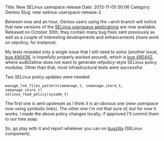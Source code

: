 Title: New SELinux userspace release
Date: 2013-11-05 00:06
Category: Gentoo
Slug: new-selinux-userspace-release-2

Between now and an hour, Gentoo users using the \~arch branch will
notice that new versions of the [SELinux userspace
applications](http://userspace.selinuxproject.org/trac/wiki/Releases)
are now available. Released on October 30th, they contain many bug fixes
sent previously as well as a couple of interesting developments and
enhancements (more work on sepolicy, for instance).

My tests revealed only a single issue that I still need to solve
(another issue, [bug
490436](https://bugs.gentoo.org/show_bug.cgi?id=490436), is hopefully
properly worked around), which is [bug
490442](https://bugs.gentoo.org/show_bug.cgi?id=490442), where
audit2allow does not want to generate refpolicy-style SELinux policy
modules. Other than that, most infrastructural tests were successful.

Two SELinux policy updates were needed:

    manage_lnk_files_pattern(semanage_t, semanage_store_t, semanage_store_t)
    selinux_read_policy(sysadm_t)

The first one is sent upstream as I think it is an obvious one (new
userspace now using symbolic links). The other one I'm not that sure of,
but for now it works. I made the above policy changes locally; if
approved I'll commit them to our tree asap.

So, go play with it and report whatever you can on
[bugzilla](https://bugs.gentoo.org) (SELinux component).
